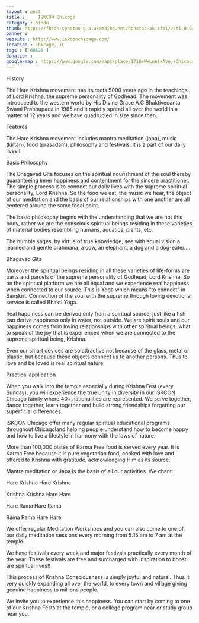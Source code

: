 ```yaml
---
layout : post
title : 	ISKCON Chicago
category : hindu
thumb: https://fbcdn-sphotos-g-a.akamaihd.net/hphotos-ak-xfa1/v/t1.0-9/p640x640/10635821_745535012183380_786622175295556855_n.jpg?oh=baccbfc7278cf65db02816af13ecc0b0&oe=5664B22F&__gda__=1450236737_ab18728d69a9d658d6fe4b0805b9af73
banner : 
website : http://www.iskconchicago.com/
location : Chicago, IL
tags : [ 60626 ]
donation : 
google-map : https://www.google.com/maps/place/1716+W+Lunt+Ave,+Chicago,+IL+60626/data=!4m2!3m1!1s0x880fd1b6b36f8009:0x5de3b50a3cc7271a?sa=X&ved=0CB4Q8gEwAGoVChMI6uuviL7JxwIVCVc-Ch1pKQ41
---
```


History

The Hare Krishna movement has its roots 5000 years ago in the teachings of Lord Krishna, the supreme personality of Godhead.  The movement was introduced to the western world by His Divine Grace A.C Bhaktivedanta Swami Prabhupada in 1965 and it rapidly spread all over the world in a matter of 12 years and we have quadrupled in size since then.

Features

The Hare Krishna movement includes mantra meditation (japa), music (kirtan), food (prasadam), philosophy and festivals. It is a part of our daily lives!!

Basic Philosophy

The Bhagavad Gita focuses on the spiritual nourishment of the soul thereby guaranteeing inner happiness and contentment for the sincere practitioner. The simple process is to connect our daily lives with the supreme spiritual personality, Lord Krishna. So the food we eat, the music we hear, the object of our meditation and the basis of our relationships with one another are all centered around the same focal point.

The basic philosophy begins with the understanding that we are not this body, rather we are the conscious spiritual beings residing in these varieties of material bodies resembling humans, aquatics, plants, etc.

The humble sages, by virtue of true knowledge, see with equal vision a learned and gentle brahmana, a cow, an elephant, a dog and a dog-eater….

 Bhagavad Gita

Moreover the spiritual beings residing in all these varieties of life-forms are parts and parcels of the supreme personality of Godhead, Lord Krishna. So on the spiritual platform we are all equal and we experience real happiness when connected to our source. This is Yoga which means “to connect” in Sanskrit. Connection of the soul with the supreme through loving devotional service is called Bhakti Yoga. 

Real happiness can be derived only from a spiritual source, just like a fish can derive happiness only in water, not outside. We are spirit souls and our happiness comes from loving relationships with other spiritual beings, what to speak of the joy that is experienced when we are connected to the supreme spiritual being, Krishna.

Even our smart devices are so attractive not because of the glass, metal or plastic, but because these objects connect us to another persons.  Thus to love and be loved is real spiritual nature.

Practical application

When you walk into the temple especially during Krishna Fest (every Sunday), you will experience the true unity in diversity in our ISKCON Chicago family where 40+ nationalities are represented. We serve together, dance together, learn together and build strong friendships forgetting our superficial differences.

ISKCON Chicago offer many regular spiritual educational programs throughout Chicagoland helping people understand how to become happy and how to live a lifestyle in harmony with the laws of nature.

More than 100,000 plates of Karma Free food is served every year. It is Karma Free because it is pure vegetarian food, cooked with love and offered to Krishna with gratitude, acknowledging Him as its source.

Mantra meditation or Japa is the basis of all our activities. We chant:

Hare Krishna Hare Krishna

Krishna Krishna Hare Hare

Hare Rama Hare Rama

Rama Rama Hare Hare

We offer regular Meditation Workshops and you can also come to one of our daily meditation sessions every morning from 5:15 am to 7 am at the temple.

We have festivals every week and major festivals practically every month of the year. These festivals are free and surcharged with inspiration to boost are spiritual lives!!

This process of Krishna Consciousness is simply joyful and natural. Thus it very quickly expanding all over the world, to every town and village giving genuine happiness to millions people.

We invite you to experience this happiness. You can start by coming to one of our Krishna Fests at the temple, or a college program near or study group near you.